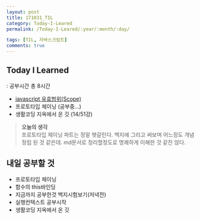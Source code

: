 ```yaml
---
layout: post
title: 171031_TIL
category: Today-I-Leared
permalink: /Today-I-Leared/:year/:month/:day/

tags: [TIL, 자바스크립트]
comments: true
---
```

## **Today I Learned**
: 공부시간 총 8시간
* [javascript 유효범위(Scope)](https://underbleu.github.io/javascript/scope/)
* 프로토타입 체이닝 (공부중...)
* 생활코딩 지옥에서 온 깃 (14/51강)

>**오늘의 생각**  
프로토타입 체이닝 파트는 정말 헷갈린다. 백지에 그리고 써보며 어느정도 개념정립 된 것 같은데. md문서로 정리할정도로 명쾌하게 이해한 것 같진 않다. 

## **내일 공부할 것**
* 프로토타입 체이닝
* 함수의 this바인딩
* 지금까지 공부한것 백지시험보기(저녁전)
* 실행컨텍스트 공부시작
* 생활코딩 지옥에서 온 깃




